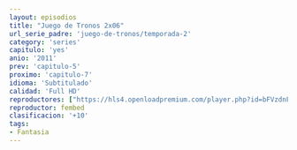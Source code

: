 ```yaml
---
layout: episodios
title: "Juego de Tronos 2x06"
url_serie_padre: 'juego-de-tronos/temporada-2'
category: 'series'
capitulo: 'yes'
anio: '2011'
prev: 'capitulo-5'
proximo: 'capitulo-7'
idioma: 'Subtitulado'
calidad: 'Full HD'
reproductores: ["https://hls4.openloadpremium.com/player.php?id=bFVzdnFtbTRVZFI2TjFYc0dKMkJ6bnMwMWpLbTVCVHBMcDRXdEVPREJMTjkzTWpwSUpmcS9TMXdCUGVqUDc5dUZNQXhEUFFCWlVHSDVWcDhjUC9jamc9PQ&sub=https://sub.cuevana2.io/vtt-sub/sub7/Game.Of.Thrones.S02E06.vtt"]
reproductor: fembed
clasificacion: '+10'
tags:
- Fantasia
---
```













